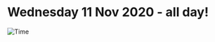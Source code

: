 # Wednesday 11 Nov 2020 - all day!
![Time](https://github.com/rich-ctm/today/workflows/Time/badge.svg)
